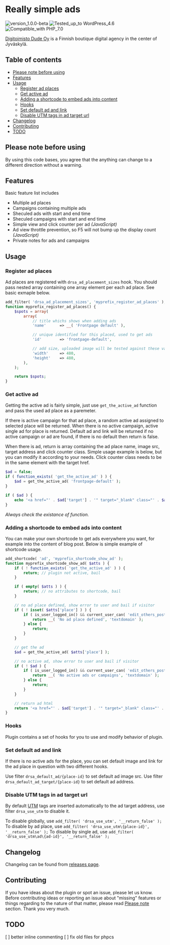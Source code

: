 # Really simple ads
![version_1.0.0-beta](https://img.shields.io/badge/Version-1.0.0--beta-orange.svg) ![Tested_up_to WordPress_4.6](https://img.shields.io/badge/Tested_up_to-WordPress_4.6-blue.svg?style=flat-square) ![Compatible_with PHP_7.0](https://img.shields.io/badge/Compatible_with-PHP_7.0-green.svg?style=flat-square)

[Digitoimisto Dude Oy](https://www.dude.fi) is a Finnish boutique digital agency in the center of Jyväskylä.

## Table of contents

- [Please note before using](#please-note-before-using)
- [Features](#features)
- [Usage](#usage)
    - [Register ad places](#register-ad-places)
    - [Get active ad](#get-active-ad)
    - [Adding a shortcode to embed ads into content](#adding-a-shortcode-to-embed-ads-into-content)
    - [Hooks](#hooks)
    - [Set default ad and link](#set-default-ad-and-link)
    - [Disable UTM tags in ad target url](#disable-utm-tags-in-ad-target-url)
- [Changelog](#changelog)
- [Contributing](#contributing)
- [TODO](#todo)

## Please note before using
By using this code bases, you agree that the anything can change to a different direction without a warning.

## Features
Basic feature list includes

- Multiple ad places
- Campaigns containing multiple ads
- Sheculed ads with start and end time
- Sheculed campaigns with start and end time
- Simple view and click counter per ad _(JavaScript)_
- Ad view throttle prevention, so F5 will not bump up the display count _(JavaScript)_
- Private notes for ads and campaigns

## Usage

### Register ad places
Ad places are registered with `drsa_ad_placement_sizes` hook. You should pass nested array containing one array element per each ad place. See basic exmaple below.

```php
add_filter( 'drsa_ad_placement_sizes', 'myprefix_register_ad_places' );
function myprefix_register_ad_places() {
    $spots = array(
        array(
            // title whichs shows when adding ads
            'name'      => __( 'Frontpage default' ),

            // unique identified for this placed, used to get ads
            'id'        => 'frontpage-default',

            // add size, uploaded image will be tested against these values
            'width'     => 480,
            'height'    => 480,
        ),
    );

    return $spots;
}
```

### Get active ad
Getting the active ad is fairly simple, just use `get_the_active_ad` function and pass the used ad place as a paremeter.

If there is active campaign for that ad place, a random active ad assigned to selected place will be returned. When there is no active campaign, active single ad for place is returned. Default ad and link will be returned if no active campaign or ad are found, if there is no default then return is false.

When there is ad, return is array containing the ad place name, image src, target address and click counter class. Simple usage example is below, but you can modify it according to your needs. Click counter class needs to be in the same element with the target href.

```php
$ad = false;
if ( function_exists( 'get_the_active_ad' ) ) {
    $ad = get_the_active_ad( 'frontpage-default' );
}

if ( $ad ) {
    echo '<a href="' . $ad['target'] . '" target="_blank" class="' . $ad['click_counter_class'] . '"><img src="' . $ad['src'] . '" class="ad ad-place-' . $ad['place'] . '"/></a>';
}
```

_Always check the existance of function._

### Adding a shortcode to embed ads into content
You can make your own shortcode to get ads everywhere you want, for example into the content of blog post. Below is simple example of shortcode usage.

```php
add_shortcode( 'ad', 'myprefix_shortcode_show_ad' );
function myprefix_shortcode_show_ad( $atts ) {
    if ( ! function_exists( 'get_the_active_ad' ) ) {
        return; // plugin not active, bail
    }

    if ( empty( $atts ) ) {
        return; // no attributes to shortcode, bail
    }

    // no ad place defined, show error to user and bail if visitor
    if ( ! isset( $atts['place'] ) ) {
        if ( is_user_logged_in() && current_user_can( 'edit_others_posts' ) ) {
            return __( 'No ad place defined', 'textdomain' );
        } else {
            return;
        }
    }

    // get the ad
    $ad = get_the_active_ad( $atts['place'] );

    // no active ad, show error to user and bail if visitor
    if ( ! $ad ) {
        if ( is_user_logged_in() && current_user_can( 'edit_others_posts' ) ) {
            return __( 'No active ads or campaigns', 'textdomain' );
        } else {
            return;
        }
    }

    // return ad html
    return '<a href="' . $ad['target'] . '" target="_blank" class="' . $ad['click_counter_class'] . '"><img src="' . $ad['src'] . '" class="ad ad-place-' . $ad['place'] . '"/></a>';
}
```

### Hooks
Plugin contains a set of hooks for you to use and modify behavior of plugin.

### Set default ad and link
If there is no active ads for the place, you can set default image and link for the ad place in question with two different hooks.

Use filter `drsa_default_ad/{place-id}` to set default ad image src.
Use filter `drsa_default_ad_target/{place-id}` to set default ad address.

### Disable UTM tags in ad target url
By default [UTM](https://support.google.com/analytics/answer/1033863#parameters) tags are inserted automatically to the ad target address, use filter `drsa_use_utm` to disable it.

To disable globally, use `add_filter( 'drsa_use_utm', '__return_false' );`
To disable by ad place, use `add_filter( 'drsa_use_utm\{place-id}', '__return_false' );`
To disable by single ad, use `add_filter( 'drsa_use_utm\ad\{ad-id}', '__return_false' );`

## Changelog

Changelog can be found from [releases page](https://github.com/digitoimistodude/dude-really-simple-ads/releases).

## Contributing

If you have ideas about the plugin or spot an issue, please let us know. Before contributing ideas or reporting an issue about "missing" features or things regarding to the nature of that matter, please read [Please note](#please-note-before-using) section. Thank you very much.

## TODO

[ ] better inline commenting
[ ] fix old files for phpcs
